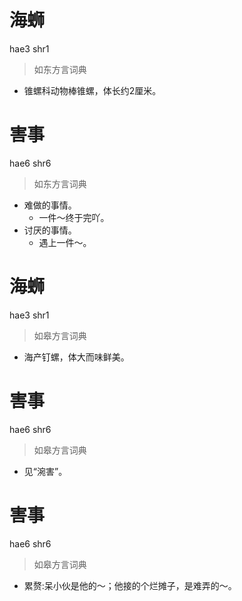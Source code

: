 # 海蛳
hae3 shr1
> 如东方言词典
- 锥螺科动物棒锥螺，体长约2厘米。

# 害事
hae6 shr6
> 如东方言词典
- 难做的事情。
  - 一件～终于完吖。
- 讨厌的事情。
  - 遇上一件～。

# 海蛳
hae3 shr1
> 如皋方言词典
- 海产钉螺，体大而味鲜美。

# 害事
hae6 shr6
> 如皋方言词典
- 见“涴害”。

# 害事
hae6 shr6
> 如皋方言词典
- 累赘:呆小伙是他的～；他接的个烂摊子，是难弄的～。
